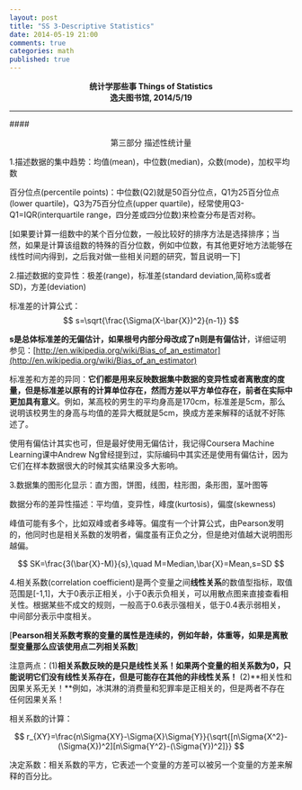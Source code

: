 ```yaml
---
layout: post
title: "SS 3-Descriptive Statistics"
date: 2014-05-19 21:00
comments: true
categories: math
published: true
---
```


**<center>统计学那些事 Things of Statistics</center>**
**<center>逸夫图书馆, 2014/5/19</center>**

----------

####<center>第三部分 描述性统计量</center>

1.描述数据的集中趋势：均值(mean)，中位数(median)，众数(mode)，加权平均数

百分位点(percentile points)：中位数(Q2)就是50百分位点，Q1为25百分位点(lower quartile)，Q3为75百分位点(upper quartile)，经常使用Q3-Q1=IQR(interquartile range，四分差或四分位数)来检查分布是否对称。

[如果要计算一组数中的某个百分位数，一般比较好的排序方法是选择排序；当然，如果是计算该组数的特殊的百分位数，例如中位数，有其他更好地方法能够在线性时间内得到，之后我对做一些相关问题的研究，暂且说明一下]

2.描述数据的变异性：极差(range)，标准差(standard deviation,简称s或者SD)，方差(deviation)

标准差的计算公式：
$$
s=\sqrt{\frac{\Sigma(X-\bar{X})^2}{n-1}}
$$

**s是总体标准差的无偏估计，如果根号内部分母改成了n则是有偏估计**，详细证明参见：[http://en.wikipedia.org/wiki/Bias_of_an_estimator](http://en.wikipedia.org/wiki/Bias_of_an_estimator)

标准差和方差的异同：**它们都是用来反映数据集中数据的变异性或者离散度的度量，但是标准差以原有的计算单位存在，然而方差以平方单位存在，前者在实际中更加具有意义**。例如，某高校的男生的平均身高是170cm，标准差是5cm，那么说明该校男生的身高与均值的差异大概就是5cm，换成方差来解释的话就不好陈述了。

使用有偏估计其实也可，但是最好使用无偏估计，我记得Coursera Machine Learning课中Andrew Ng曾经提到过，实际编码中其实还是使用有偏估计，因为它们在样本数据很大的时候其实结果没多大影响。

3.数据集的图形化显示：直方图，饼图，线图，柱形图，条形图，茎叶图等

数据分布的差异性描述：平均值，变异性，峰度(kurtosis)，偏度(skewness)

峰值可能有多个，比如双峰或者多峰等。偏度有一个计算公式，由Pearson发明的，他同时也是相关系数的发明者，偏度虽有正负之分，但是绝对值越大说明图形越偏。

$$
SK=\frac{3(\bar{X}-M)}{s},\quad M=Median,\bar{X}=Mean,s=SD
$$

4.相关系数(correlation coefficient)是两个变量之间**线性关系**的数值型指标，取值范围是[-1,1]，大于0表示正相关，小于0表示负相关，可以用散点图来直接查看相关性。根据某些不成文的规则，一般高于0.6表示强相关，低于0.4表示弱相关，中间部分表示中度相关。

[**Pearson相关系数考察的变量的属性是连续的，例如年龄，体重等，如果是离散型变量那么应该使用点二列相关系数**]

注意两点：(1)**相关系数反映的是只是线性关系！如果两个变量的相关系数为0，只能说明它们没有线性关系存在，但是可能存在其他的非线性关系！**
(2)**相关性和因果关系无关！**例如，冰淇淋的消费量和犯罪率是正相关的，但是两者不存在任何因果关系！

相关系数的计算：

$$
r_{XY}=\frac{n\Sigma{XY}-\Sigma{X}\Sigma{Y}}{\sqrt{[n\Sigma{X^2}-(\Sigma{X})^2][n\Sigma{Y^2}-(\Sigma{Y})^2]}}
$$

决定系数：相关系数的平方，它表述一个变量的方差可以被另一个变量的方差来解释的百分比。

